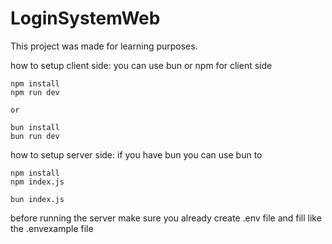 # LoginSystemWeb

This project was made for learning purposes.

how to setup client side:
you can use bun or npm for client side
```
npm install
npm run dev

or

bun install
bun run dev
```

how to setup server side:
if you have bun you can use bun to
```
npm install
npm index.js

bun index.js
```

before running the server make sure you already create .env file and fill like the .envexample file
